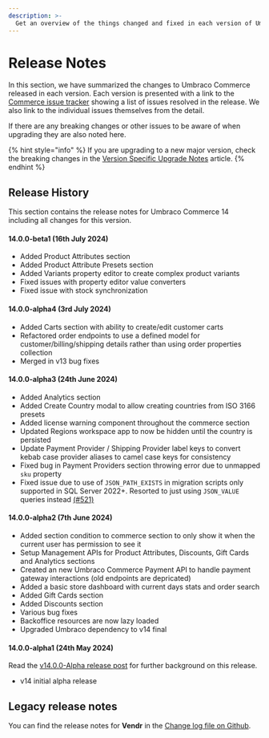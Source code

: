 ```yaml
---
description: >-
  Get an overview of the things changed and fixed in each version of Umbraco Commerce.
---
```


# Release Notes

In this section, we have summarized the changes to Umbraco Commerce released in each version. Each version is presented with a link to the [Commerce issue tracker](https://github.com/umbraco/Umbraco.Commerce.Issues/issues) showing a list of issues resolved in the release. We also link to the individual issues themselves from the detail.

If there are any breaking changes or other issues to be aware of when upgrading they are also noted here.

{% hint style="info" %}
If you are upgrading to a new major version, check the breaking changes in the [Version Specific Upgrade Notes](upgrading/version-specific-upgrades.md) article.
{% endhint %}

## Release History

This section contains the release notes for Umbraco Commerce 14 including all changes for this version.

#### 14.0.0-beta1 (16th July 2024)

* Added Product Attributes section
* Added Product Attribute Presets section
* Added Variants property editor to create complex product variants
* Fixed issues with property editor value converters
* Fixed issue with stock synchronization

#### 14.0.0-alpha4 (3rd July 2024)

* Added Carts section with ability to create/edit customer carts
* Refactored order endpoints to use a defined model for customer/billing/shipping details rather than using order properties collection
* Merged in v13 bug fixes

#### 14.0.0-alpha3 (24th June 2024)

* Added Analytics section
* Added Create Country modal to allow creating countries from ISO 3166 presets
* Added license warning component throughout the commerce section
* Updated Regions workspace app to now be hidden until the country is persisted
* Update Payment Provider / Shipping Provider label keys to convert kebab case provider aliases to camel case keys for consistency
* Fixed bug in Payment Providers section throwing error due to unmapped `sku` property
* Fixed issue due to use of `JSON_PATH_EXISTS` in migration scripts only supported in SQL Server 2022+. Resorted to just using `JSON_VALUE` queries instead [(#521)](https://github.com/umbraco/Umbraco.Commerce.Issues/issues/521)

#### 14.0.0-alpha2 (7th June 2024)

* Added section condition to commerce section to only show it when the current user has permission to see it
* Setup Management APIs for Product Attributes, Discounts, Gift Cards and Analytics sections
* Created an new Umbraco Commerce Payment API to handle payment gateway interactions (old endpoints are depricated)
* Added a basic store dashboard with current days stats and order search
* Added Gift Cards section
* Added Discounts section
* Various bug fixes
* Backoffice resources are now lazy loaded
* Upgraded Umbraco dependency to v14 final

#### 14.0.0-alpha1 (24th May 2024)

Read the [v14.0.0-Alpha release post](./v14.0.0-alpha.md) for further background on this release.

* v14 initial alpha release

## Legacy release notes

You can find the release notes for **Vendr** in the [Change log file on Github](changelog-archive/Vendr-core.md).
